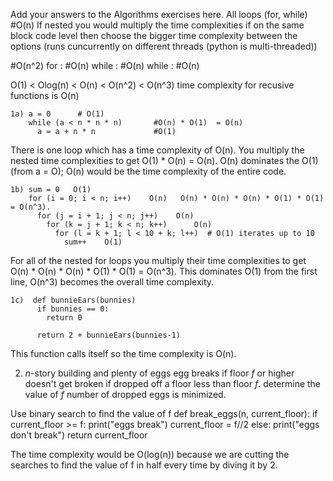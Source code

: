 Add your answers to the Algorithms exercises here.
All loops (for, while) #O(n)
If nested you would multiply the time complexities 
if on the same block code level then choose the bigger time complexity between the options (runs cuncurrently on different threads (python is multi-threaded))

#O(n^2)
for : #O(n)
  while : #O(n)
  while : #O(n)

O(1) < Olog(n) < O(n) < O(n^2) < O(n^3)
time complexity for recusive functions is O(n)


```  # O(n)
1a) a = 0      # O(1)
    while (a < n * n * n)       #O(n) * O(1)  = O(n)
      a = a + n * n             #O(1)
```
There is one loop which has a time complexity of O(n). You multiply the nested time complexities to get O(1) * O(n) = O(n). O(n) dominates the O(1) (from a = O); O(n) would be the time complexity of the entire code. 

```
1b) sum = 0   O(1)
    for (i = 0; i < n; i++)    O(n)   O(n) * O(n) * O(n) * O(1) * O(1) = O(n^3).
      for (j = i + 1; j < n; j++)    O(n)
        for (k = j + 1; k < n; k++)      O(n)
          for (l = k + 1; l < 10 + k; l++)  # O(1) iterates up to 10
            sum++    O(1)
```
For all of the nested for loops you multiply their time complexities to get O(n) * O(n) * O(n) * O(1) * O(1) = O(n^3). This dominates O(1) from the first line, O(n^3) becomes the overall time complexity.


```
1c)  def bunnieEars(bunnies)
      if bunnies == 0:
        return 0

      return 2 + bunnieEars(bunnies-1)
```

This function calls itself so the time complexity is O(n).


2. _n_-story building and plenty of eggs
  egg breaks  if floor _f_ or higher
  doesn't get broken if dropped off a floor less than floor _f_.
  determine the value of _f_ number of dropped eggs is minimized.

  Use binary search to find the value of f
  def break_eggs(n, current_floor):
    if current_floor >= f:
      print("eggs break")
      current_floor = f//2
    else:
      print("eggs don't break")
      return current_floor

The time complexity would be O(log(n)) because we are cutting the searches to find the value of f in half every time by diving it by 2.